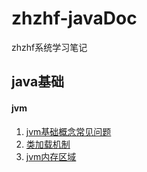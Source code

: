 # zhzhf-javaDoc
zhzhf系统学习笔记

## java基础

#### jvm

1. [jvm基础概念常见问题](https://github.com/zhzhf233/zhzhf-javaDoc/blob/master/java/jvm/1-jvm%E5%9F%BA%E7%A1%80%E6%A6%82%E5%BF%B5%E5%B8%B8%E8%A7%81%E9%97%AE%E9%A2%98.md)
2. [类加载机制](https://github.com/zhzhf233/zhzhf-javaDoc/blob/master/java/jvm/2-%E7%B1%BB%E5%8A%A0%E8%BD%BD%E6%9C%BA%E5%88%B6.md)
3. [jvm内存区域](https://github.com/zhzhf233/zhzhf-javaDoc/blob/master/java/jvm/3-jvm%E5%86%85%E5%AD%98%E5%8C%BA%E5%9F%9F.md)